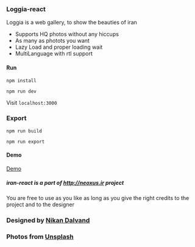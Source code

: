 ### Loggia-react 

Loggia is a web gallery, to show the beauties of iran

* Supports HQ photos without any hiccups
* As many as photots you want
* Lazy Load and proper loading wait
* MultiLanguage with rtl support
#### Run

`npm install`

`npm run dev`

Visit `localhost:3000`

### Export

`npm run build`

`npm run export`

#### Demo

<a href="https://neoxus.ir/demo/iran-react">Demo</a>

##### iran-react is a part of http://neoxus.ir project

You are free to use as you like as long as you give the right credits to the project and to the designer


### <div>Designed by <a href="https://nikandlv.ir">Nikan Dalvand</a></div>
### <div>Photos from <a href="https://unsplash.com">Unsplash</a></div>
